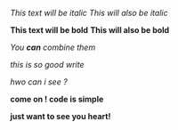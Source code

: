 *This text will be italic*
_This will also be italic_

**This text will be bold**
__This will also be bold__

_You **can** combine them_

*this is so good write*

_hwo can i see ?_

**come on ! code is simple**

__just want to see you heart!__
